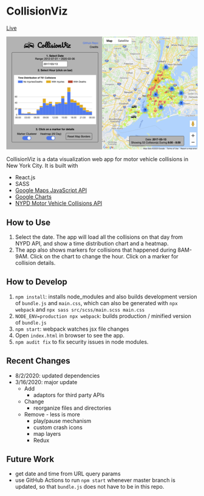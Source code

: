 # CollisionViz

[Live](https://collisionviz.awesome.us/)

![Screenshot](./docs/screenshot.png)

CollisionViz is a data visualization web app for motor vehicle collisions in New York City. It is built with

* React.js
* SASS
* [Google Maps JavaScript API](https://developers.google.com/maps/documentation/javascript/)
* [Google Charts](https://developers.google.com/chart/)
* [NYPD Motor Vehicle Collisions API](https://dev.socrata.com/foundry/data.cityofnewyork.us/h9gi-nx95)

## How to Use

1. Select the date. The app will load all the collisions on that day from NYPD API, and show a time distribution chart and a heatmap.
2. The app also shows markers for collisions that happened during 8AM-9AM. Click on the chart to change the hour. Click on a marker for collision details.

## How to Develop

1. `npm install`: installs node_modules and also builds development version of `bundle.js` and `main.css`, which can also be generated with `npx webpack` and `npx sass src/scss/main.scss main.css`
2. `NODE_ENV=production npx webpack`: builds production / minified version of `bundle.js` 
3. `npm start`: webpack watches jsx file changes
4. Open `index.html` in browser to see the app.
5. `npm audit fix` to fix security issues in node modules.

## Recent Changes

* 8/2/2020: updated dependencies
* 3/16/2020: major update
  * Add
    * adaptors for third party APIs
  * Change
    * reorganize files and directories
  * Remove - less is more
    * play/pause mechanism
    * custom crash icons
    * map layers
    * Redux

## Future Work

* get date and time from URL query params
* use GitHub Actions to run `npm start` whenever master branch is updated, so that `bundle.js` does not have to be in this repo.
